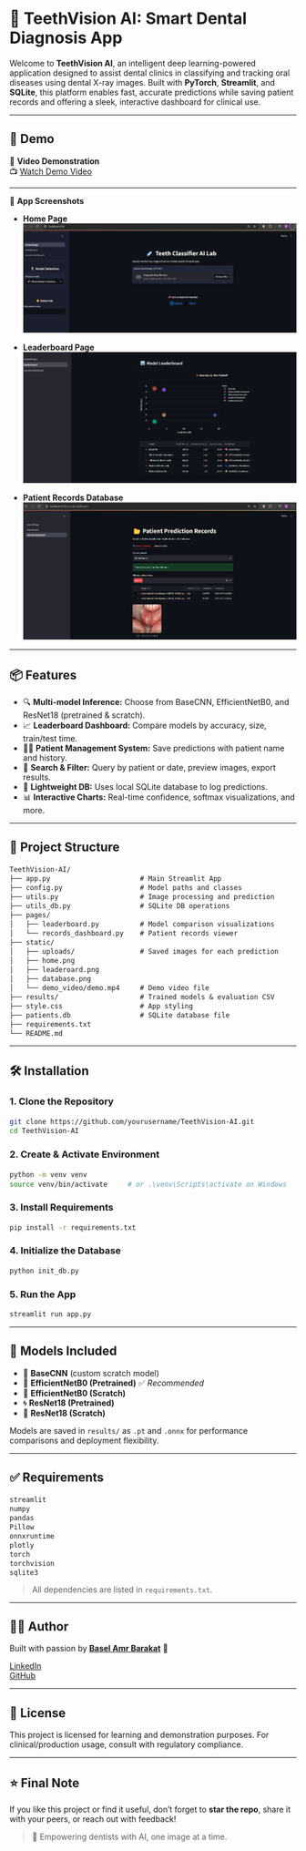 # 🦷 TeethVision AI: Smart Dental Diagnosis App

Welcome to **TeethVision AI**, an intelligent deep learning-powered application designed to assist dental clinics in classifying and tracking oral diseases using dental X-ray images. Built with **PyTorch**, **Streamlit**, and **SQLite**, this platform enables fast, accurate predictions while saving patient records and offering a sleek, interactive dashboard for clinical use.

---

## 🚀 Demo

🎥 **Video Demonstration**  
📺 [Watch Demo Video](static/demo_video/demo.mp4)

---

📸 **App Screenshots**

- **Home Page**  
  ![](static\homepage.png)

- **Leaderboard Page**  
  ![](static/leaderoard.png)

- **Patient Records Database**  
  ![](static\databasepage.png)


---

## 📦 Features

- 🔍 **Multi-model Inference:** Choose from BaseCNN, EfficientNetB0, and ResNet18 (pretrained & scratch).
- 📈 **Leaderboard Dashboard:** Compare models by accuracy, size, train/test time.
- 🧑‍⚕️ **Patient Management System:** Save predictions with patient name and history.
- 📅 **Search & Filter:** Query by patient or date, preview images, export results.
- 💽 **Lightweight DB:** Uses local SQLite database to log predictions.
- 📊 **Interactive Charts:** Real-time confidence, softmax visualizations, and more.

---

## 📁 Project Structure

```
TeethVision-AI/
├── app.py                      # Main Streamlit App
├── config.py                   # Model paths and classes
├── utils.py                    # Image processing and prediction
├── utils_db.py                 # SQLite DB operations
├── pages/
│   ├── leaderboard.py          # Model comparison visualizations
│   └── records_dashboard.py    # Patient records viewer
├── static/
│   ├── uploads/                # Saved images for each prediction
│   ├── home.png
│   ├── leaderoard.png
│   ├── database.png
│   └── demo_video/demo.mp4     # Demo video file
├── results/                    # Trained models & evaluation CSV
├── style.css                   # App styling
├── patients.db                 # SQLite database file
├── requirements.txt
└── README.md
```

---

## 🛠️ Installation

### 1. Clone the Repository

```bash
git clone https://github.com/yourusername/TeethVision-AI.git
cd TeethVision-AI
```

### 2. Create & Activate Environment

```bash
python -m venv venv
source venv/bin/activate     # or .\venv\Scripts\activate on Windows
```

### 3. Install Requirements

```bash
pip install -r requirements.txt
```

### 4. Initialize the Database

```bash
python init_db.py
```

### 5. Run the App

```bash
streamlit run app.py
```

---

## 🧠 Models Included

- 🧠 **BaseCNN** (custom scratch model)
- 🚀 **EfficientNetB0 (Pretrained)** ✅ *Recommended*
- 📅 **EfficientNetB0 (Scratch)**
- 🌀 **ResNet18 (Pretrained)**
- 🧩 **ResNet18 (Scratch)**

Models are saved in `results/` as `.pt` and `.onnx` for performance comparisons and deployment flexibility.

---

## ✅ Requirements

```
streamlit
numpy
pandas
Pillow
onnxruntime
plotly
torch
torchvision
sqlite3
```

> All dependencies are listed in `requirements.txt`.

---

## 👨‍💻 Author

Built with passion by [**Basel Amr Barakat**](https://www.linkedin.com/in/baselamrbarakat) 💙

[ LinkedIn](https://www.linkedin.com/in/baselamrbarakat)\
[ GitHub](https://github.com/Basel-Amr)

---

## 📜 License

This project is licensed for learning and demonstration purposes. For clinical/production usage, consult with regulatory compliance.

---

## ⭐ Final Note

If you like this project or find it useful, don’t forget to **star the repo**, share it with your peers, or reach out with feedback!

> 🦷 Empowering dentists with AI, one image at a time.

